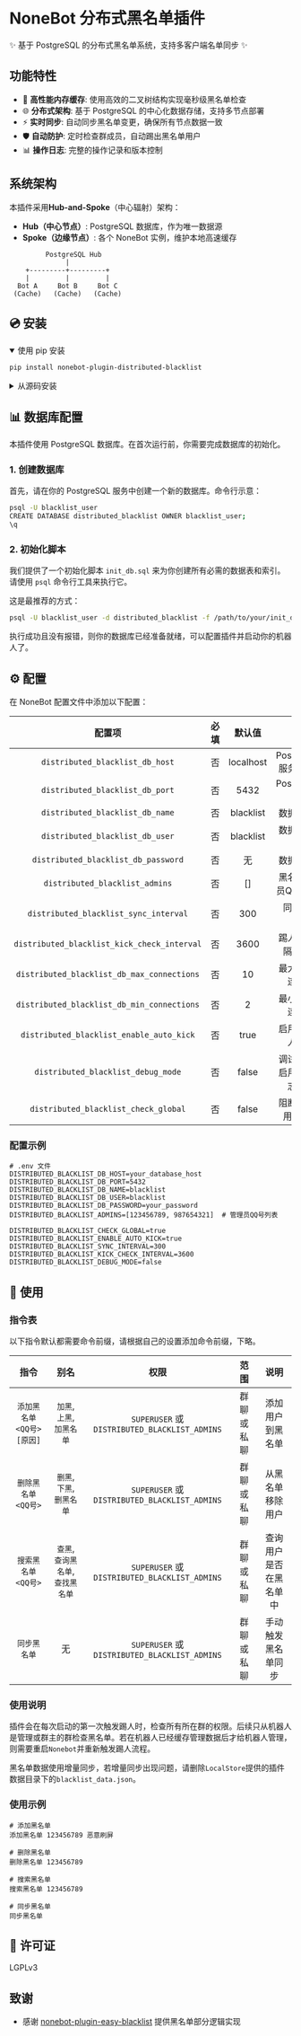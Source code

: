 # NoneBot 分布式黑名单插件

✨ 基于 PostgreSQL 的分布式黑名单系统，支持多客户端名单同步 ✨

## 功能特性

- 🚀 **高性能内存缓存**: 使用高效的二叉树结构实现毫秒级黑名单检查
- 🌐 **分布式架构**: 基于 PostgreSQL 的中心化数据存储，支持多节点部署
- ⚡ **实时同步**: 自动同步黑名单变更，确保所有节点数据一致
- 🛡️ **自动防护**: 定时检查群成员，自动踢出黑名单用户
- 📊 **操作日志**: 完整的操作记录和版本控制

## 系统架构

本插件采用**Hub-and-Spoke**（中心辐射）架构：

- **Hub（中心节点）**: PostgreSQL 数据库，作为唯一数据源
- **Spoke（边缘节点）**: 各个 NoneBot 实例，维护本地高速缓存

```
         PostgreSQL Hub
              |
    +---------+---------+
    |         |         |
  Bot A     Bot B     Bot C
 (Cache)   (Cache)   (Cache)
```

## 💿 安装

<details open>
<summary>使用 pip 安装</summary>

```bash
pip install nonebot-plugin-distributed-blacklist
```

</details>

<details>
<summary>从源码安装</summary>

```bash
git clone https://github.com/tisd0/nonebot-plugin-distributed-blacklist.git
cd nonebot-plugin-distributed-blacklist
pip install -e .
```

</details>

## 📊 数据库配置

本插件使用 PostgreSQL 数据库。在首次运行前，你需要完成数据库的初始化。

### 1. 创建数据库

首先，请在你的 PostgreSQL 服务中创建一个新的数据库。命令行示意：

```bash
psql -U blacklist_user
CREATE DATABASE distributed_blacklist OWNER blacklist_user;
\q
```

### 2. 初始化脚本

我们提供了一个初始化脚本 `init_db.sql` 来为你创建所有必需的数据表和索引。请使用 `psql` 命令行工具来执行它。

这是最推荐的方式：

```bash
psql -U blacklist_user -d distributed_blacklist -f /path/to/your/init_db.sql
```

执行成功且没有报错，则你的数据库已经准备就绪，可以配置插件并启动你的机器人了。

## ⚙️ 配置

在 NoneBot 配置文件中添加以下配置：

| 配置项 | 必填 | 默认值 | 说明 |
|:-----:|:----:|:----:|:----:|
| `distributed_blacklist_db_host` | 否 | localhost | PostgreSQL 服务器地址 |
| `distributed_blacklist_db_port` | 否 | 5432 | PostgreSQL 端口 |
| `distributed_blacklist_db_name` | 否 | blacklist | 数据库名称 |
| `distributed_blacklist_db_user` | 否 | blacklist | 数据库用户名 |
| `distributed_blacklist_db_password` | 否 | 无 | 数据库密码 |
| `distributed_blacklist_admins` | 否 | [] | 黑名单管理员QQ号列表 |
| `distributed_blacklist_sync_interval` | 否 | 300 | 同步间隔（秒） |
| `distributed_blacklist_kick_check_interval` | 否 | 3600 | 踢人检查间隔（秒） |
| `distributed_blacklist_db_max_connections` | 否 | 10 | 最大数据库连接数 |
| `distributed_blacklist_db_min_connections` | 否 | 2 | 最小数据库连接数 |
| `distributed_blacklist_enable_auto_kick` | 否 | true | 启用定时踢人功能 |
| `distributed_blacklist_debug_mode` | 否 | false | 调试模式，启用详细日志输出 |
| `distributed_blacklist_check_global` | 否 | false | 阻断黑名单用户指令 |

### 配置示例

```
# .env 文件
DISTRIBUTED_BLACKLIST_DB_HOST=your_database_host
DISTRIBUTED_BLACKLIST_DB_PORT=5432
DISTRIBUTED_BLACKLIST_DB_NAME=blacklist
DISTRIBUTED_BLACKLIST_DB_USER=blacklist
DISTRIBUTED_BLACKLIST_DB_PASSWORD=your_password
DISTRIBUTED_BLACKLIST_ADMINS=[123456789, 987654321]  # 管理员QQ号列表

DISTRIBUTED_BLACKLIST_CHECK_GLOBAL=true
DISTRIBUTED_BLACKLIST_ENABLE_AUTO_KICK=true
DISTRIBUTED_BLACKLIST_SYNC_INTERVAL=300
DISTRIBUTED_BLACKLIST_KICK_CHECK_INTERVAL=3600
DISTRIBUTED_BLACKLIST_DEBUG_MODE=false
```

## 🎉 使用

### 指令表

以下指令默认都需要命令前缀，请根据自己的设置添加命令前缀，下略。

| 指令 | 别名 | 权限 | 范围 | 说明 |
|:---:|:---:|:---:|:---:|:---:|
| `添加黑名单 <QQ号> [原因]` | `加黑`, `上黑`, `加黑名单` | `SUPERUSER` 或 `DISTRIBUTED_BLACKLIST_ADMINS` | 群聊 或 私聊 | 添加用户到黑名单 |
| `删除黑名单 <QQ号>` | `删黑`, `下黑`, `删黑名单` | `SUPERUSER` 或 `DISTRIBUTED_BLACKLIST_ADMINS` | 群聊 或 私聊 | 从黑名单移除用户 |
| `搜索黑名单 <QQ号>` | `查黑`, `查询黑名单`, `查找黑名单` | `SUPERUSER` 或 `DISTRIBUTED_BLACKLIST_ADMINS` | 群聊 或 私聊 | 查询用户是否在黑名单中 |
| `同步黑名单` | 无 | `SUPERUSER` 或 `DISTRIBUTED_BLACKLIST_ADMINS` | 群聊 或 私聊 | 手动触发黑名单同步 |

### 使用说明

插件会在每次启动的第一次触发踢人时，检查所有所在群的权限。后续只从机器人是管理或群主的群检查黑名单。若在机器人已经缓存管理数据后才给机器人管理，则需要重启`Nonebot`并重新触发踢人流程。

黑名单数据使用增量同步，若增量同步出现问题，请删除`LocalStore`提供的插件数据目录下的`blacklist_data.json`。

### 使用示例

```
# 添加黑名单
添加黑名单 123456789 恶意刷屏

# 删除黑名单
删除黑名单 123456789

# 搜索黑名单
搜索黑名单 123456789

# 同步黑名单
同步黑名单
```

## 📄 许可证

LGPLv3

## 致谢

- 感谢 [nonebot-plugin-easy-blacklist](https://github.com/bingqiu456/nonebot-plugin-easy-blacklist) 提供黑名单部分逻辑实现